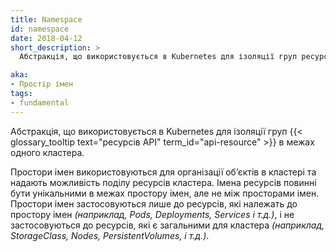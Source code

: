 ```yaml
---
title: Namespace
id: namespace
date: 2018-04-12
short_description: >
  Абстракція, що використовується в Kubernetes для ізоляції груп ресурсів в межах одного кластера.

aka:
- Простір імен
tags:
- fundamental
---
```


Абстракція, що використовується в Kubernetes для ізоляції груп {{< glossary_tooltip text="ресурсів API" term_id="api-resource" >}} в межах одного кластера.

<!--more-->

Простори імен використовуються для організації обʼєктів в кластері та надають можливість поділу ресурсів кластера. Імена ресурсів повинні бути унікальними в межах простору імен, але не між просторами імен. Простори імен застосовуються лише до ресурсів, які належать до простору імен _(наприклад, Pods, Deployments, Services і т.д.)_, і не застосовуються до ресурсів, які є загальними для кластера _(наприклад, StorageClass, Nodes, PersistentVolumes, і т.д.)_.
